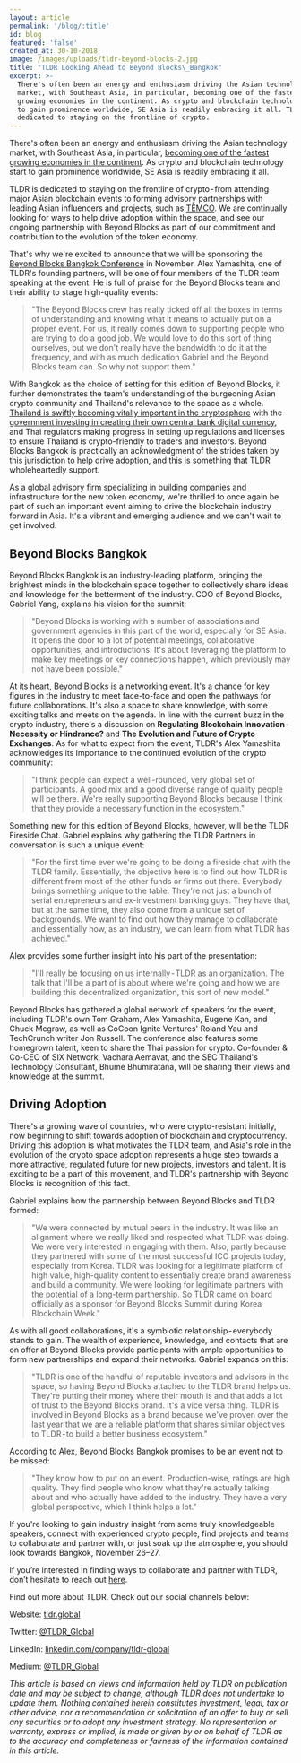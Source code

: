```yaml
---
layout: article
permalink: '/blog/:title'
id: blog
featured: 'false'
created_at: 30-10-2018
image: /images/uploads/tldr-beyond-blocks-2.jpg
title: "TLDR Looking Ahead to Beyond Blocks\_Bangkok"
excerpt: >-
  There's often been an energy and enthusiasm driving the Asian technology
  market, with Southeast Asia, in particular, becoming one of the fastest
  growing economies in the continent. As crypto and blockchain technology start
  to gain prominence worldwide, SE Asia is readily embracing it all. TLDR is
  dedicated to staying on the frontline of crypto.
---
```

There's often been an energy and enthusiasm driving the Asian technology market, with Southeast Asia, in particular, [becoming one of the fastest growing economies in the continent](https://www.entrepreneur.com/article/321944). As crypto and blockchain technology start to gain prominence worldwide, SE Asia is readily embracing it all.

TLDR is dedicated to staying on the frontline of crypto - from attending major Asian blockchain events to forming advisory partnerships with leading Asian influencers and projects, such as [TEMCO](https://medium.com/@TLDR_Global/tldr-signs-first-south-korean-based-project-temco-2d225564c8cf). We are continually looking for ways to help drive adoption within the space, and see our ongoing partnership with Beyond Blocks as part of our commitment and contribution to the evolution of the token economy.

That's why we're excited to announce that we will be sponsoring the [Beyond Blocks Bangkok Conference](https://beyondblocks.com/) in November. Alex Yamashita, one of TLDR's founding partners, will be one of four members of the TLDR team speaking at the event. He is full of praise for the Beyond Blocks team and their ability to stage high-quality events:

> "The Beyond Blocks crew has really ticked off all the boxes in terms of understanding and knowing what it means to actually put on a proper event. For us, it really comes down to supporting people who are trying to do a good job. We would love to do this sort of thing ourselves, but we don't really have the bandwidth to do it at the frequency, and with as much dedication Gabriel and the Beyond Blocks team can. So why not support them."

With Bangkok as the choice of setting for this edition of Beyond Blocks, it further demonstrates the team's understanding of the burgeoning Asian crypto community and Thailand's relevance to the space as a whole. [Thailand is swiftly becoming vitally important in the cryptosphere](https://www.elitecurrensea.com/forex-and-cfd-blog/cryptocurrency-analysis/crypto-news/thailands-becoming-asias-crypto-hub/) with the [government investing in creating their own central bank digital currency](https://techcrunch.com/2018/08/31/thailand-blockchain/), and Thai regulators making progress in setting up regulations and licenses to ensure Thailand is crypto-friendly to traders and investors. Beyond Blocks Bangkok is practically an acknowledgment of the strides taken by this jurisdiction to help drive adoption, and this is something that TLDR wholeheartedly support.

As a global advisory firm specializing in building companies and infrastructure for the new token economy, we're thrilled to once again be part of such an important event aiming to drive the blockchain industry forward in Asia. It's a vibrant and emerging audience and we can't wait to get involved.



## Beyond Blocks Bangkok

Beyond Blocks Bangkok is an industry-leading platform, bringing the brightest minds in the blockchain space together to collectively share ideas and knowledge for the betterment of the industry. COO of Beyond Blocks, Gabriel Yang, explains his vision for the summit:

> "Beyond Blocks is working with a number of associations and government agencies in this part of the world, especially for SE Asia. It opens the door to a lot of potential meetings, collaborative opportunities, and introductions. It's about leveraging the platform to make key meetings or key connections happen, which previously may not have been possible."

At its heart, Beyond Blocks is a networking event. It's a chance for key figures in the industry to meet face-to-face and open the pathways for future collaborations. It's also a space to share knowledge, with some exciting talks and meets on the agenda. In line with the current buzz in the crypto industry, there's a discussion on **Regulating Blockchain Innovation - Necessity or Hindrance?** and **The Evolution and Future of Crypto Exchanges**. As for what to expect from the event, TLDR's Alex Yamashita acknowledges its importance to the continued evolution of the crypto community:

> "I think people can expect a well-rounded, very global set of participants. A good mix and a good diverse range of quality people will be there. We're really supporting Beyond Blocks because I think that they provide a necessary function in the ecosystem."

Something new for this edition of Beyond Blocks, however, will be the TLDR Fireside Chat. Gabriel explains why gathering the TLDR Partners in conversation is such a unique event:

> "For the first time ever we're going to be doing a fireside chat with the TLDR family. Essentially, the objective here is to find out how TLDR is different from most of the other funds or firms out there. Everybody brings something unique to the table. They're not just a bunch of serial entrepreneurs and ex-investment banking guys. They have that, but at the same time, they also come from a unique set of backgrounds. We want to find out how they manage to collaborate and essentially how, as an industry, we can learn from what TLDR has achieved."

Alex provides some further insight into his part of the presentation:

> "I'll really be focusing on us internally - TLDR as an organization. The talk that I'll be a part of is about where we're going and how we are building this decentralized organization, this sort of new model."

Beyond Blocks has gathered a global network of speakers for the event, including TLDR's own Tom Graham, Alex Yamashita, Eugene Kan, and Chuck Mcgraw, as well as CoCoon Ignite Ventures' Roland Yau and TechCrunch writer Jon Russell. The conference also features some homegrown talent, keen to share the Thai passion for crypto. Co-founder & Co-CEO of SIX Network, Vachara Aemavat, and the SEC Thailand's Technology Consultant, Bhume Bhumiratana, will be sharing their views and knowledge at the summit.



## Driving Adoption

There's a growing wave of countries, who were crypto-resistant initially, now beginning to shift towards adoption of blockchain and cryptocurrency. Driving this adoption is what motivates the TLDR team, and Asia's role in the evolution of the crypto space adoption represents a huge step towards a more attractive, regulated future for new projects, investors and talent. It is exciting to be a part of this movement, and TLDR's partnership with Beyond Blocks is recognition of this fact.

Gabriel explains how the partnership between Beyond Blocks and TLDR formed:

> "We were connected by mutual peers in the industry. It was like an alignment where we really liked and respected what TLDR was doing. We were very interested in engaging with them. Also, partly because they partnered with some of the most successful ICO projects today, especially from Korea. TLDR was looking for a legitimate platform of high value, high-quality content to essentially create brand awareness and build a community. We were looking for legitimate partners with the potential of a long-term partnership. So TLDR came on board officially as a sponsor for Beyond Blocks Summit during Korea Blockchain Week."

As with all good collaborations, it's a symbiotic relationship - everybody stands to gain. The wealth of experience, knowledge, and contacts that are on offer at Beyond Blocks provide participants with ample opportunities to form new partnerships and expand their networks. Gabriel expands on this:

> "TLDR is one of the handful of reputable investors and advisors in the space, so having Beyond Blocks attached to the TLDR brand helps us. They're putting their money where their mouth is and that adds a lot of trust to the Beyond Blocks brand. It's a vice versa thing. TLDR is involved in Beyond Blocks as a brand because we've proven over the last year that we are a reliable platform that shares similar objectives to TLDR - to build a better business ecosystem."

According to Alex, Beyond Blocks Bangkok promises to be an event not to be missed:

> "They know how to put on an event. Production-wise, ratings are high quality. They find people who know what they're actually talking about and who actually have added to the industry. They have a very global perspective, which I think helps a lot."

If you're looking to gain industry insight from some truly knowledgeable speakers, connect with experienced crypto people, find projects and teams to collaborate and partner with, or just soak up the atmosphere, you should look towards Bangkok, November 26–27.



If you’re interested in finding ways to collaborate and partner with TLDR, don’t hesitate to reach out [here](https://tldr.global/contact).

Find out more about TLDR. Check out our social channels below:

Website: [tldr.global](https://tldr.global/)

Twitter: [@TLDR_Global](https://twitter.com/TLDR_Global)

LinkedIn: [linkedin.com/company/tldr-global](https://www.linkedin.com/company/tldr-global/)

Medium: [@TLDR_Global](https://medium.com/@TLDR_Global)

_This article is based on views and information held by TLDR on publication date and may be subject to change, although TLDR does not undertake to update them. Nothing contained herein constitutes investment, legal, tax or other advice, nor a recommendation or solicitation of an offer to buy or sell any securities or to adopt any investment strategy. No representation or warranty, express or implied, is made or given by or on behalf of TLDR as to the accuracy and completeness or fairness of the information contained in this article._
